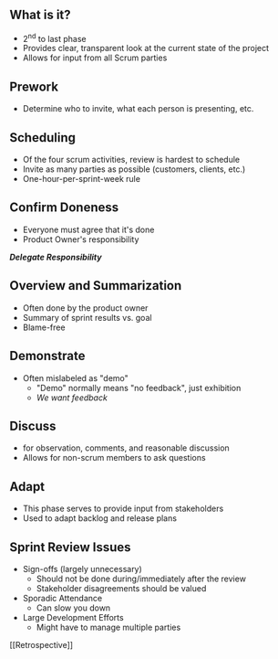 ## What is it?

- 2<sup>nd</sup> to last phase
- Provides clear, transparent look at the current state of the project
- Allows for input from all Scrum parties

## Prework

- Determine who to invite, what each person is presenting, etc.

## Scheduling

- Of the four scrum activities, review is hardest to schedule
- Invite as many parties as possible (customers, clients, etc.)
- One-hour-per-sprint-week rule

## Confirm Doneness

- Everyone must agree that it's done
- Product Owner's responsibility

***Delegate Responsibility***

## Overview and Summarization

- Often done by the product owner
- Summary of sprint results vs. goal
- Blame-free

## Demonstrate

- Often mislabeled as "demo"
	- "Demo" normally means "no feedback", just exhibition
	- *We want feedback*

## Discuss

- for observation, comments, and reasonable discussion
- Allows for non-scrum members to ask questions

## Adapt

- This phase serves to provide input from stakeholders
- Used to adapt backlog and release plans

## Sprint Review Issues

- Sign-offs (largely unnecessary)
	- Should not be done during/immediately after the review
	- Stakeholder disagreements should be valued
- Sporadic Attendance
	- Can slow you down
- Large Development Efforts
	- Might have to manage multiple parties

[[Retrospective]]
